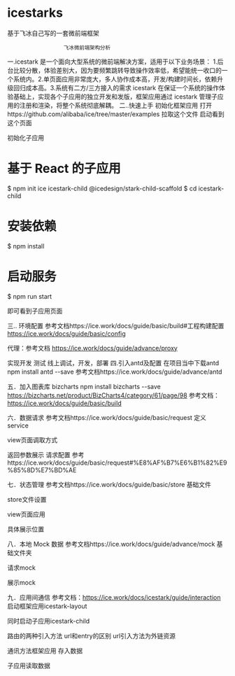 # icestarks
基于飞冰自己写的一套微前端框架

                      飞冰微前端架构分析
一.icestark 是一个面向大型系统的微前端解决方案，适用于以下业务场景：
1.后台比较分散，体验差别大，因为要频繁跳转导致操作效率低，希望能统一收口的一个系统内。2.单页面应用非常庞大，多人协作成本高，开发/构建时间长，依赖升级回归成本高。3.系统有二方/三方接入的需求
icestark 在保证一个系统的操作体验基础上，实现各个子应用的独立开发和发版，框架应用通过 icestark 管理子应用的注册和渲染，将整个系统彻底解耦。
二..快速上手 
初始化框架应用
打开https://github.com/alibaba/ice/tree/master/examples
拉取这个文件
启动看到这个页面

初始化子应用
# 基于 React 的子应用
$ npm init ice icestark-child @icedesign/stark-child-scaffold
$ cd icestark-child
# 安装依赖
$ npm install
# 启动服务
$ npm run start

即可看到子应用页面

三.. 环境配置
参考文档https://ice.work/docs/guide/basic/build#工程构建配置
https://ice.work/docs/guide/basic/config



代理：参考文档 https://ice.work/docs/guide/advance/proxy

实现开发 测试 线上调试，开发，部署
四.引入antd及配置
在项目当中下载antd  npm install antd --save
参考文档https://ice.work/docs/guide/advance/antd



五．加入图表库 bizcharts
npm install bizcharts --save
https://bizcharts.net/product/BizCharts4/category/61/page/98
参考文档：https://ice.work/docs/guide/basic/build



六．数据请求
参考文档https://ice.work/docs/guide/basic/request
定义 service

view页面调取方式

返回参数展示
请求配置
参考https://ice.work/docs/guide/basic/request#%E8%AF%B7%E6%B1%82%E9%85%8D%E7%BD%AE

七．状态管理
参考文档https://ice.work/docs/guide/basic/store
基础文件

store文件设置

view页面应用

具体展示位置

八．本地 Mock 数据
参考文档https://ice.work/docs/guide/advance/mock
基础文件夹

请求mock


展示mock


九．应用间通信
参考文档：https://ice.work/docs/icestark/guide/interaction
启动框架应用icestark-layout

同时启动子应用icestark-child

路由的两种引入方法 url和entry的区别
url引入方法为外链资源


通讯方法框架应用
存入数据

子应用读取数据




